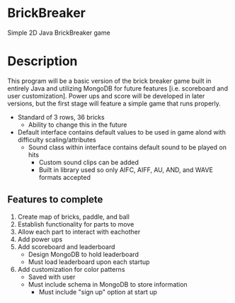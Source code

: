 # BrickBreaker
Simple 2D Java BrickBreaker game

# Description
This program will be a basic version of the brick breaker game built in entirely Java and utilizing MongoDB for future features [i.e. scoreboard and user customization]. Power ups and score will be developed in later versions, but the first stage will feature a simple game that runs properly.
- Standard of 3 rows, 36 bricks
    - Ability to change this in the future
- Default interface contains default values to be used in game alond with difficulty scaling/attributes
    - Sound class within interface contains default sound to be played on hits
        - Custom sound clips can be added
        - Built in library used so only AIFC, AIFF, AU, AND, and WAVE formats accepted

## Features to complete
1. Create map of bricks, paddle, and ball
2. Establish functionality for parts to move
3. Allow each part to interact with eachother
4. Add power ups
5. Add scoreboard and leaderboard
    * Design MongoDB to hold leaderboard
    * Must load leaderboard upon each startup
6. Add customization for color patterns
    * Saved with user
    * Must include schema in MongoDB to store information
        * Must include "sign up" option at start up

